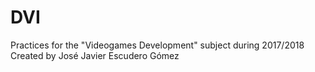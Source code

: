 # DVI
Practices for the "Videogames Development" subject during 2017/2018
Created by José Javier Escudero Gómez
